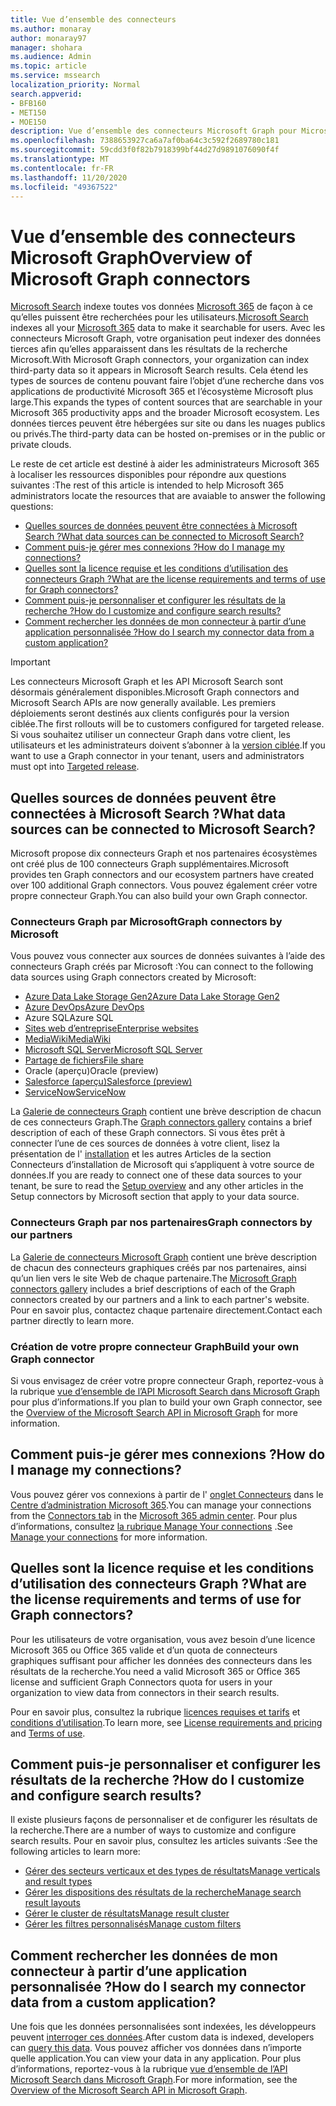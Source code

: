 ```yaml
---
title: Vue d’ensemble des connecteurs
ms.author: monaray
author: monaray97
manager: shohara
ms.audience: Admin
ms.topic: article
ms.service: mssearch
localization_priority: Normal
search.appverid:
- BFB160
- MET150
- MOE150
description: Vue d’ensemble des connecteurs Microsoft Graph pour Microsoft Search
ms.openlocfilehash: 7388653927ca6a7af0ba64c3c592f2689780c181
ms.sourcegitcommit: 59cdd3f0f82b7918399bf44d27d9891076090f4f
ms.translationtype: MT
ms.contentlocale: fr-FR
ms.lasthandoff: 11/20/2020
ms.locfileid: "49367522"
---
```

# <a name="overview-of-microsoft-graph-connectors"></a><span data-ttu-id="21ae2-103">Vue d’ensemble des connecteurs Microsoft Graph</span><span class="sxs-lookup"><span data-stu-id="21ae2-103">Overview of Microsoft Graph connectors</span></span>

<span data-ttu-id="21ae2-104">[Microsoft Search](https://docs.microsoft.com/microsoftsearch/overview-microsoft-search) indexe toutes vos données [Microsoft 365](https://www.microsoft.com/microsoft-365) de façon à ce qu’elles puissent être recherchées pour les utilisateurs.</span><span class="sxs-lookup"><span data-stu-id="21ae2-104">[Microsoft Search](https://docs.microsoft.com/microsoftsearch/overview-microsoft-search) indexes all your [Microsoft 365](https://www.microsoft.com/microsoft-365) data to make it searchable for users.</span></span> <span data-ttu-id="21ae2-105">Avec les connecteurs Microsoft Graph, votre organisation peut indexer des données tierces afin qu’elles apparaissent dans les résultats de la recherche Microsoft.</span><span class="sxs-lookup"><span data-stu-id="21ae2-105">With Microsoft Graph connectors, your organization can index third-party data so it appears in Microsoft Search results.</span></span> <span data-ttu-id="21ae2-106">Cela étend les types de sources de contenu pouvant faire l’objet d’une recherche dans vos applications de productivité Microsoft 365 et l’écosystème Microsoft plus large.</span><span class="sxs-lookup"><span data-stu-id="21ae2-106">This expands the types of content sources that are searchable in your Microsoft 365 productivity apps and the broader Microsoft ecosystem.</span></span> <span data-ttu-id="21ae2-107">Les données tierces peuvent être hébergées sur site ou dans les nuages publics ou privés.</span><span class="sxs-lookup"><span data-stu-id="21ae2-107">The third-party data can be hosted on-premises or in the public or private clouds.</span></span>

<!---link Microsoft Graph reference in line 19 when we have access to relevant documentation--->

<span data-ttu-id="21ae2-108">Le reste de cet article est destiné à aider les administrateurs Microsoft 365 à localiser les ressources disponibles pour répondre aux questions suivantes :</span><span class="sxs-lookup"><span data-stu-id="21ae2-108">The rest of this article is intended to help Microsoft 365 administrators locate the resources that are avaiable to answer the following questions:</span></span>

* [<span data-ttu-id="21ae2-109">Quelles sources de données peuvent être connectées à Microsoft Search ?</span><span class="sxs-lookup"><span data-stu-id="21ae2-109">What data sources can be connected to Microsoft Search?</span></span>](#what-data-sources-can-be-connected-to-microsoft-search)
* [<span data-ttu-id="21ae2-110">Comment puis-je gérer mes connexions ?</span><span class="sxs-lookup"><span data-stu-id="21ae2-110">How do I manage my connections?</span></span>](#how-do-i-manage-my-connections)
* [<span data-ttu-id="21ae2-111">Quelles sont la licence requise et les conditions d’utilisation des connecteurs Graph ?</span><span class="sxs-lookup"><span data-stu-id="21ae2-111">What are the license requirements and terms of use for Graph connectors?</span></span>](#what-are-the-license-requirements-and-terms-of-use-for-graph-connectors)
* [<span data-ttu-id="21ae2-112">Comment puis-je personnaliser et configurer les résultats de la recherche ?</span><span class="sxs-lookup"><span data-stu-id="21ae2-112">How do I customize and configure search results?</span></span>](#how-do-i-customize-and-configure-search-results)
* [<span data-ttu-id="21ae2-113">Comment rechercher les données de mon connecteur à partir d’une application personnalisée ?</span><span class="sxs-lookup"><span data-stu-id="21ae2-113">How do I search my connector data from a custom application?</span></span>](#how-do-i-search-my-connector-data-from-a-custom-application)

<!---Modify to another note that is more accurate--->
> [!IMPORTANT]
> <span data-ttu-id="21ae2-114">Les connecteurs Microsoft Graph et les API Microsoft Search sont désormais généralement disponibles.</span><span class="sxs-lookup"><span data-stu-id="21ae2-114">Microsoft Graph connectors and Microsoft Search APIs are now generally available.</span></span> <span data-ttu-id="21ae2-115">Les premiers déploiements seront destinés aux clients configurés pour la version ciblée.</span><span class="sxs-lookup"><span data-stu-id="21ae2-115">The first rollouts will be to customers configured for  targeted release.</span></span> <span data-ttu-id="21ae2-116">Si vous souhaitez utiliser un connecteur Graph dans votre client, les utilisateurs et les administrateurs doivent s’abonner à la [version ciblée](https://docs.microsoft.com/office365/admin/manage/release-options-in-office-365?view=o365-worldwide).</span><span class="sxs-lookup"><span data-stu-id="21ae2-116">If you want to use a Graph connector in your tenant, users and administrators must opt into [Targeted release](https://docs.microsoft.com/office365/admin/manage/release-options-in-office-365?view=o365-worldwide).</span></span>

<!---Add Value, scenario, example, and/or graphic in December updates--->
<!---Probably remove architecture section below
## Architecture

The following architectural diagram of the Microsoft Graph platform shows how Graph connector content flows through content indexing to user results in [Microsoft Search](https://docs.microsoft.com/microsoftsearch/overview-microsoft-search) clients. The rest of this section explains each of the key building blocks in the diagram.

![Diagram: on-premises and cloud-based data is pulled by connectors and indexed by the Microsoft Search API, and then the Microsoft Search service delivers the results to users.](media/connectors-overview/highlevel-connectors.png)
Graph connectors can pull data from cloud-based (SaaS) data sources and on-premises data stores. The above diagram shows connections to only two data sources, but you can add connections to up ten sources per tenant.

The Microsoft Graph Connectors API instantiates one connection per data source. Then, the API indexes and stores the data. Established connections interact with Microsoft Search, so users can get search results.

You can use the Microsoft 365 [admin center](https://admin.microsoft.com) to setup and manage any of the Graph connectors by Microsoft. The admin center has a simple user interface that makes it easy to establish the connection to your data source, and monitor connection status and utilization.

***Edit paragraph below**_
To create a _*connection** to a data source, admins need authenticated access to the data and the entire content repository. The data is fed to the graph connector service for indexing.--->

## <a name="what-data-sources-can-be-connected-to-microsoft-search"></a><span data-ttu-id="21ae2-117">Quelles sources de données peuvent être connectées à Microsoft Search ?</span><span class="sxs-lookup"><span data-stu-id="21ae2-117">What data sources can be connected to Microsoft Search?</span></span>

<span data-ttu-id="21ae2-118">Microsoft propose dix connecteurs Graph et nos partenaires écosystèmes ont créé plus de 100 connecteurs Graph supplémentaires.</span><span class="sxs-lookup"><span data-stu-id="21ae2-118">Microsoft provides ten Graph connectors and our ecosystem partners have created over 100 additional Graph connectors.</span></span> <span data-ttu-id="21ae2-119">Vous pouvez également créer votre propre connecteur Graph.</span><span class="sxs-lookup"><span data-stu-id="21ae2-119">You can also build your own Graph connector.</span></span> 

### <a name="graph-connectors-by-microsoft"></a><span data-ttu-id="21ae2-120">Connecteurs Graph par Microsoft</span><span class="sxs-lookup"><span data-stu-id="21ae2-120">Graph connectors by Microsoft</span></span>

<span data-ttu-id="21ae2-121">Vous pouvez vous connecter aux sources de données suivantes à l’aide des connecteurs Graph créés par Microsoft :</span><span class="sxs-lookup"><span data-stu-id="21ae2-121">You can connect to the following data sources using Graph connectors created by Microsoft:</span></span>

<!---Need to add a few links below when docs exist--->
* [<span data-ttu-id="21ae2-122">Azure Data Lake Storage Gen2</span><span class="sxs-lookup"><span data-stu-id="21ae2-122">Azure Data Lake Storage Gen2</span></span>](azure-data-lake-connector.md)
* [<span data-ttu-id="21ae2-123">Azure DevOps</span><span class="sxs-lookup"><span data-stu-id="21ae2-123">Azure DevOps</span></span>](azure-devops-connector.md)
* <span data-ttu-id="21ae2-124">Azure SQL</span><span class="sxs-lookup"><span data-stu-id="21ae2-124">Azure SQL</span></span>
* [<span data-ttu-id="21ae2-125">Sites web d’entreprise</span><span class="sxs-lookup"><span data-stu-id="21ae2-125">Enterprise websites</span></span>](enterprise-web-connector.md)
* [<span data-ttu-id="21ae2-126">MediaWiki</span><span class="sxs-lookup"><span data-stu-id="21ae2-126">MediaWiki</span></span>](mediawiki-connector.md)
* [<span data-ttu-id="21ae2-127">Microsoft SQL Server</span><span class="sxs-lookup"><span data-stu-id="21ae2-127">Microsoft SQL Server</span></span>](MSSQL-connector.md)
* [<span data-ttu-id="21ae2-128">Partage de fichiers</span><span class="sxs-lookup"><span data-stu-id="21ae2-128">File share</span></span>](fileshare-connector.md)
* <span data-ttu-id="21ae2-129">Oracle (aperçu)</span><span class="sxs-lookup"><span data-stu-id="21ae2-129">Oracle (preview)</span></span>
* [<span data-ttu-id="21ae2-130">Salesforce (aperçu)</span><span class="sxs-lookup"><span data-stu-id="21ae2-130">Salesforce (preview)</span></span>](salesforce-connector.md)
* [<span data-ttu-id="21ae2-131">ServiceNow</span><span class="sxs-lookup"><span data-stu-id="21ae2-131">ServiceNow</span></span>](servicenow-connector.md)

<span data-ttu-id="21ae2-132">La [Galerie de connecteurs Graph](connectors-gallery.md) contient une brève description de chacun de ces connecteurs Graph.</span><span class="sxs-lookup"><span data-stu-id="21ae2-132">The [Graph connectors gallery](connectors-gallery.md) contains a brief description of each of these Graph connectors.</span></span> <span data-ttu-id="21ae2-133">Si vous êtes prêt à connecter l’une de ces sources de données à votre client, lisez la présentation de l' [installation](configure-connector.md) et les autres Articles de la section Connecteurs d’installation de Microsoft qui s’appliquent à votre source de données.</span><span class="sxs-lookup"><span data-stu-id="21ae2-133">If you are ready to connect one of these data sources to your tenant, be sure to read the [Setup overview](configure-connector.md) and any other articles in the Setup connectors by Microsoft section that apply to your data source.</span></span>

### <a name="graph-connectors-by-our-partners"></a><span data-ttu-id="21ae2-134">Connecteurs Graph par nos partenaires</span><span class="sxs-lookup"><span data-stu-id="21ae2-134">Graph connectors by our partners</span></span>

<span data-ttu-id="21ae2-135">La [Galerie de connecteurs Microsoft Graph](connectors-gallery.md) contient une brève description de chacun des connecteurs graphiques créés par nos partenaires, ainsi qu’un lien vers le site Web de chaque partenaire.</span><span class="sxs-lookup"><span data-stu-id="21ae2-135">The [Microsoft Graph connectors gallery](connectors-gallery.md) includes a brief descriptions of each of the Graph connectors created by our partners and a link to each partner's website.</span></span> <span data-ttu-id="21ae2-136">Pour en savoir plus, contactez chaque partenaire directement.</span><span class="sxs-lookup"><span data-stu-id="21ae2-136">Contact each partner directly to learn more.</span></span>

### <a name="build-your-own-graph-connector"></a><span data-ttu-id="21ae2-137">Création de votre propre connecteur Graph</span><span class="sxs-lookup"><span data-stu-id="21ae2-137">Build your own Graph connector</span></span>

<span data-ttu-id="21ae2-138">Si vous envisagez de créer votre propre connecteur Graph, reportez-vous à la rubrique [vue d’ensemble de l’API Microsoft Search dans Microsoft Graph](https://docs.microsoft.com/graph/search-concept-overview) pour plus d’informations.</span><span class="sxs-lookup"><span data-stu-id="21ae2-138">If you plan to build your own Graph connector, see the [Overview of the Microsoft Search API in Microsoft Graph](https://docs.microsoft.com/graph/search-concept-overview) for more information.</span></span>

## <a name="how-do-i-manage-my-connections"></a><span data-ttu-id="21ae2-139">Comment puis-je gérer mes connexions ?</span><span class="sxs-lookup"><span data-stu-id="21ae2-139">How do I manage my connections?</span></span>

<span data-ttu-id="21ae2-140">Vous pouvez gérer vos connexions à partir de l' [onglet Connecteurs](https://admin.microsoft.com/Adminportal/Home#/MicrosoftSearch/Connectors) dans le [Centre d’administration Microsoft 365](https://admin.microsoft.com/).</span><span class="sxs-lookup"><span data-stu-id="21ae2-140">You can manage your connections from the [Connectors tab](https://admin.microsoft.com/Adminportal/Home#/MicrosoftSearch/Connectors) in the [Microsoft 365 admin center](https://admin.microsoft.com/).</span></span> <span data-ttu-id="21ae2-141">Pour plus d’informations, consultez [la rubrique Manage Your connections](manage-connector.md) .</span><span class="sxs-lookup"><span data-stu-id="21ae2-141">See [Manage your connections](manage-connector.md) for more information.</span></span>

## <a name="what-are-the-license-requirements-and-terms-of-use-for-graph-connectors"></a><span data-ttu-id="21ae2-142">Quelles sont la licence requise et les conditions d’utilisation des connecteurs Graph ?</span><span class="sxs-lookup"><span data-stu-id="21ae2-142">What are the license requirements and terms of use for Graph connectors?</span></span>

<span data-ttu-id="21ae2-143">Pour les utilisateurs de votre organisation, vous avez besoin d’une licence Microsoft 365 ou Office 365 valide et d’un quota de connecteurs graphiques suffisant pour afficher les données des connecteurs dans les résultats de la recherche.</span><span class="sxs-lookup"><span data-stu-id="21ae2-143">You need a valid Microsoft 365 or Office 365 license and sufficient Graph Connectors quota for users in your organization to view data from connectors in their search results.</span></span>

<span data-ttu-id="21ae2-144">Pour en savoir plus, consultez la rubrique [licences requises et tarifs](licensing.md) et [conditions d’utilisation](terms-of-use.md).</span><span class="sxs-lookup"><span data-stu-id="21ae2-144">To learn more, see [License requirements and pricing](licensing.md) and [Terms of use](terms-of-use.md).</span></span>

## <a name="how-do-i-customize-and-configure-search-results"></a><span data-ttu-id="21ae2-145">Comment puis-je personnaliser et configurer les résultats de la recherche ?</span><span class="sxs-lookup"><span data-stu-id="21ae2-145">How do I customize and configure search results?</span></span>

<span data-ttu-id="21ae2-146">Il existe plusieurs façons de personnaliser et de configurer les résultats de la recherche.</span><span class="sxs-lookup"><span data-stu-id="21ae2-146">There are a number of ways to customize and configure search results.</span></span> <span data-ttu-id="21ae2-147">Pour en savoir plus, consultez les articles suivants :</span><span class="sxs-lookup"><span data-stu-id="21ae2-147">See the following articles to learn more:</span></span>

* [<span data-ttu-id="21ae2-148">Gérer des secteurs verticaux et des types de résultats</span><span class="sxs-lookup"><span data-stu-id="21ae2-148">Manage verticals and result types</span></span>](customize-search-page.md)
* [<span data-ttu-id="21ae2-149">Gérer les dispositions des résultats de la recherche</span><span class="sxs-lookup"><span data-stu-id="21ae2-149">Manage search result layouts</span></span>](customize-results-layout.md)
* [<span data-ttu-id="21ae2-150">Gérer le cluster de résultats</span><span class="sxs-lookup"><span data-stu-id="21ae2-150">Manage result cluster</span></span>](result-cluster.md)
* [<span data-ttu-id="21ae2-151">Gérer les filtres personnalisés</span><span class="sxs-lookup"><span data-stu-id="21ae2-151">Manage custom filters</span></span>](custom-filters.md)

## <a name="how-do-i-search-my-connector-data-from-a-custom-application"></a><span data-ttu-id="21ae2-152">Comment rechercher les données de mon connecteur à partir d’une application personnalisée ?</span><span class="sxs-lookup"><span data-stu-id="21ae2-152">How do I search my connector data from a custom application?</span></span>

<span data-ttu-id="21ae2-153">Une fois que les données personnalisées sont indexées, les développeurs peuvent [interroger ces données](https://docs.microsoft.com/graph/search-concept-custom-types).</span><span class="sxs-lookup"><span data-stu-id="21ae2-153">After custom data is indexed, developers can [query this data](https://docs.microsoft.com/graph/search-concept-custom-types).</span></span> <span data-ttu-id="21ae2-154">Vous pouvez afficher vos données dans n’importe quelle application.</span><span class="sxs-lookup"><span data-stu-id="21ae2-154">You can view your data in any application.</span></span> <span data-ttu-id="21ae2-155">Pour plus d’informations, reportez-vous à la rubrique [vue d’ensemble de l’API Microsoft Search dans Microsoft Graph](https://docs.microsoft.com/graph/search-concept-overview).</span><span class="sxs-lookup"><span data-stu-id="21ae2-155">For more information, see the [Overview of the Microsoft Search API in Microsoft Graph](https://docs.microsoft.com/graph/search-concept-overview).</span></span>
